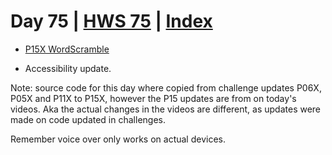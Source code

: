 # Day 75 | [HWS 75](https://www.hackingwithswift.com/100/swiftui/75) | [Index](https://github.com/JulesMoorhouse/100DaysOfSwiftUI/blob/main/README.md)

- [P15X WordScramble](https://github.com/JulesMoorhouse/100DaysOfSwiftUI/blob/main/P15X%20WordScramble/P05C%20WordScramble/ContentView.swift) 

- Accessibility update.

Note: source code for this day where copied from challenge updates P06X, P05X and P11X to P15X, however the P15 updates are from on today's videos. Aka the actual changes in the videos are different, as updates were made on code updated in challenges.

Remember voice over only works on actual devices.